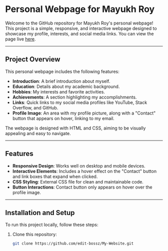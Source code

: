 # Personal Webpage for Mayukh Roy

Welcome to the GitHub repository for Mayukh Roy's personal webpage! This project is a simple, responsive, and interactive webpage designed to showcase my profile, interests, and social media links. You can view the page live [here](https://edit-bossz.github.io/My-First-Website/).

---

## Project Overview

This personal webpage includes the following features:
- **Introduction**: A brief introduction about myself.
- **Education**: Details about my academic background.
- **Hobbies**: My interests and favorite activities.
- **Achievements**: A section highlighting my accomplishments.
- **Links**: Quick links to my social media profiles like YouTube, Stack Overflow, and GitHub.
- **Profile Image**: An area with my profile picture, along with a "Contact" button that appears on hover, linking to my email.

The webpage is designed with HTML and CSS, aiming to be visually appealing and easy to navigate.

---

## Features

- **Responsive Design**: Works well on desktop and mobile devices.
- **Interactive Elements**: Includes a hover effect on the "Contact" button and link boxes that expand when clicked.
- **CSS Styling**: External CSS file for clean and maintainable code.
- **Button Interactions**: Contact button only appears on hover over the profile image.

---

## Installation and Setup

To run this project locally, follow these steps:

1. Clone this repository:
   ```bash
   git clone https://github.com/edit-bossz/My-Website.git
